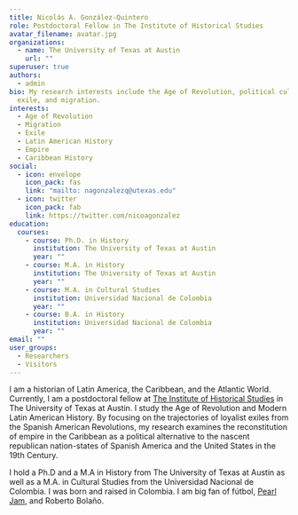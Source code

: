 ```yaml
---
title: Nicolás A. González-Quintero
role: Postdoctoral Fellow in The Institute of Historical Studies
avatar_filename: avatar.jpg
organizations:
  - name: The University of Texas at Austin
    url: ""
superuser: true
authors:
  - admin
bio: My research interests include the Age of Revolution, political culture,
  exile, and migration.
interests:
  - Age of Revolution
  - Migration
  - Exile
  - Latin American History
  - Empire
  - Caribbean History
social:
  - icon: envelope
    icon_pack: fas
    link: "mailto: nagonzalezq@utexas.edu"
  - icon: twitter
    icon_pack: fab
    link: https://twitter.com/nicoagonzalez
education:
  courses:
    - course: Ph.D. in History
      institution: The University of Texas at Austin
      year: ""
    - course: M.A. in History
      institution: The University of Texas at Austin
      year: ""
    - course: M.A. in Cultural Studies
      institution: Universidad Nacional de Colombia
      year: ""
    - course: B.A. in History
      institution: Universidad Nacional de Colombia
      year: ""
email: ""
user_groups:
  - Researchers
  - Visitors
---
```

I am a historian of Latin America, the Caribbean, and the Atlantic World. Currently, I am a postdoctoral fellow at [The Institute of Historical Studies](https://liberalarts.utexas.edu/historicalstudies/index.php) in The University of Texas at Austin. I study the Age of Revolution and Modern Latin American History. By focusing on the trajectories of loyalist exiles from the Spanish American Revolutions, my research examines the reconstitution of empire in the Caribbean as a political alternative to the nascent republican nation-states of Spanish America and the United States in the 19th Century.

I hold a Ph.D and a M.A in History from The University of Texas at Austin as well as a M.A. in Cultural Studies from the Universidad Nacional de Colombia. I was born and raised in Colombia. I am big fan of fútbol, [Pearl Jam](https://pearljam.com/), and Roberto Bolaño.